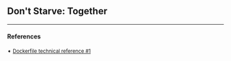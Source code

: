 ## Don't Starve: Together

---
#### References

<sub>

➧  [Dockerfile technical reference #1][repo-1]

</sub>

[repo-1]: https://github.com/yeetzone/docker-dontstarvetogether
